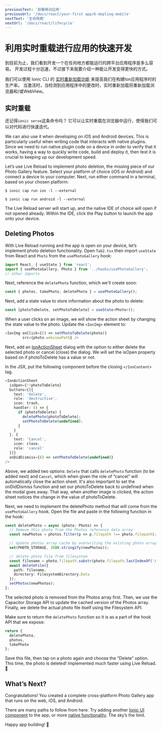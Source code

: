 ```yaml
---
previousText: '部署移动应用'
previousUrl: '/docs/react/your-first app/6-depling-mobile'
nextText: '生命周期'
nextUrl: '/docs/react/lifecycle'
---
```


# 利用实时重载进行应用的快速开发

到目前为止，我们看到开发一个在任何地方都能运行的跨平台应用程序是多么容易。 开发过程十分迅速，不过接下来我要介绍一种能让开发变得更快的方式。

我们可以使用 Ionic CLI 的 [实时重新加载功能](https://ionicframework.com/docs/cli/livereload) 来提高我们在构建Ion应用程序时的生产率。 当激活时，当检测到应用程序中的更改时，实时重新加载将重新加载浏览器和/或WebView。

## 实时重载

还记得`ionic serve`这条命令吗？ 它可以让实时重载在浏览器中运行，使得我们可以对代码进行快速迭代。

We can also use it when developing on iOS and Android devices. This is particularly useful when writing code that interacts with native plugins. Since we need to run native plugin code on a device in order to verify that it works, having a way to quickly write code, build and deploy it, then test it is crucial to keeping up our development speed.

Let’s use Live Reload to implement photo deletion, the missing piece of our Photo Gallery feature. Select your platform of choice (iOS or Android) and connect a device to your computer. Next, run either command in a terminal, based on your chosen platform:

```shell
$ ionic cap run ios -l --external

$ ionic cap run android -l --external
```

The Live Reload server will start up, and the native IDE of choice will open if not opened already. Within the IDE, click the Play button to launch the app onto your device.

## Deleting Photos

With Live Reload running and the app is open on your device, let’s implement photo deletion functionality. Open `Tab2.tsx` then import `useState` from React and `Photo` from the `usePhotoGallery` hook:

```typescript
import React, { useState } from 'react';
import { usePhotoGallery, Photo } from '../hooks/usePhotoGallery';
// other imports
```

Next, reference the `deletePhoto` function, which we'll create soon:

```typescript
const { photos, takePhoto, deletePhoto } = usePhotoGallery();
```

Next, add a state value to store information about the photo to delete:

```typescript
const [photoToDelete, setPhotoToDelete] = useState<Photo>();
```

When a user clicks on an image, we will show the action sheet by changing the state value to the photo. Update the `<IonImg>` element to:

```typescript
<IonImg onClick={() => setPhotoToDelete(photo)} 
        src={photo.webviewPath} />
```

Next, add an [IonActionSheet](https://ionicframework.com/docs/api/action-sheet) dialog with the option to either delete the selected photo or cancel (close) the dialog. We will set the isOpen property based on if photoToDelete has a value or not.

In the JSX, put the following component before the closing `</IonContent>` tag.

```typescript
<IonActionSheet
  isOpen={!!photoToDelete}
  buttons={[{
    text: 'Delete',
    role: 'destructive',
    icon: trash,
    handler: () => {
      if (photoToDelete) {
        deletePhoto(photoToDelete);
        setPhotoToDelete(undefined);
      }
    }
  }, {
    text: 'Cancel',
    icon: close,
    role: 'cancel'
  }]}
  onDidDismiss={() => setPhotoToDelete(undefined)}
/>
```

Above, we added two options: `Delete` that calls `deletePhoto` function (to be added next) and `Cancel`, which when given the role of “cancel” will automatically close the action sheet. It's also important to set the onDidDismiss function and set our photoToDelete back to undefined when the modal goes away. That way, when another image is clicked, the action sheet notices the change in the value of photoToDelete.

Next, we need to implement the deletePhoto method that will come from the `usePhotoGallery` hook. Open the file and paste in the following function in the hook:

```typescript
const deletePhoto = async (photo: Photo) => {
  // Remove this photo from the Photos reference data array
  const newPhotos = photos.filter(p => p.filepath !== photo.filepath);

  // Update photos array cache by overwriting the existing photo array
  set(PHOTO_STORAGE, JSON.stringify(newPhotos));

  // delete photo file from filesystem
  const filename = photo.filepath.substr(photo.filepath.lastIndexOf('/') + 1);
  await deleteFile({
    path: filename,
    directory: FilesystemDirectory.Data
  });
  setPhotos(newPhotos);
};
```

The selected photo is removed from the Photos array first. Then, we use the Capacitor Storage API to update the cached version of the Photos array. Finally, we delete the actual photo file itself using the Filesystem API.

Make sure to return the `deletePhoto` function so it is as a part of the hook API that we expose:

```typescript
return {
  deletePhoto,
  photos,
  takePhoto
};
```

Save this file, then tap on a photo again and choose the “Delete” option. This time, the photo is deleted! Implemented much faster using Live Reload. 💪

## What’s Next?

Congratulations! You created a complete cross-platform Photo Gallery app that runs on the web, iOS, and Android.

There are many paths to follow from here. Try adding another [Ionic UI component](https://ionicframework.com/docs/components) to the app, or more [native functionality](https://capacitor.ionicframework.com/docs/apis). The sky’s the limit.

Happy app building! 💙
